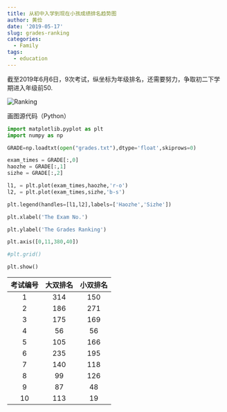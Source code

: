 ```yaml
---
title: 从初中入学到现在小孩成绩排名趋势图
author: 黄俭
date: '2019-05-17'
slug: grades-ranking
categories:
  - Family
tags:
  - education
---
```

截至2019年6月6日，9次考试，纵坐标为年级排名，还需要努力，争取初二下学期进入年级前50.

![Ranking](/post/2019-05-17-grades-ranking_files/Figure_1.png)

画图源代码（Python）

```python
import matplotlib.pyplot as plt
import numpy as np

GRADE=np.loadtxt(open("grades.txt"),dtype='float',skiprows=0)

exam_times = GRADE[:,0]
haozhe = GRADE[:,1]
sizhe = GRADE[:,2]

l1, = plt.plot(exam_times,haozhe,'r-o')
l2, = plt.plot(exam_times,sizhe,'b-s')

plt.legend(handles=[l1,l2],labels=['Haozhe','Sizhe'])

plt.xlabel('The Exam No.')

plt.ylabel('The Grades Ranking')

plt.axis([0,11,380,40])

#plt.grid()

plt.show()

```

|考试编号| 大双排名      |  小双排名|
|:------:|:-------------:|:--------:|
|       1|            314|150       |
|       2|            186| 271      |
|       3|            175| 169      |
|       4|            56 |  56      |
|       5|            105|166       |
|       6|            235| 195      |
|       7|            140|   118    |
|       8|           99  | 126      |
|       9|           87  |   48     |
|      10|           113 |   19     |